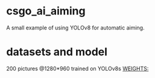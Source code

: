 # csgo_ai_aiming
A small example of using YOLOv8 for automatic aiming.
# datasets and model
200 pictures @1280*960 trained on YOLOv8s [WEIGHTS:](https://github.com/ultralytics/assets/releases/download/v0.0.0/yolov8s.pt)

